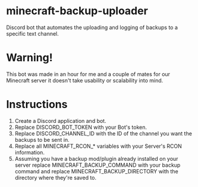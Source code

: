 # minecraft-backup-uploader
Discord bot that automates the uploading and logging of backups to a specific text channel.

# Warning!
This bot was made in an hour for me and a couple of mates for our Minecraft server it doesn't take usability or scalability into mind.

# Instructions
1. Create a Discord application and bot.
2. Replace DISCORD_BOT_TOKEN with your Bot's token.
3. Replace DISCORD_CHANNEL_ID with the ID of the channel you want the backups to be sent in.
4. Replace all MINECRAFT_RCON_* variables with your Server's RCON information.
5. Assuming you have a backup mod/plugin already installed on your server replace MINECRAFT_BACKUP_COMMAND with your backup command and replace MINECRAFT_BACKUP_DIRECTORY with the directory where they're saved to.

